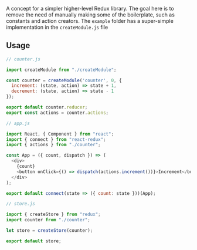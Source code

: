 A concept for a simpler higher-level Redux library.
The goal here is to remove the need of manually making some of the boilerplate, such as constants and action creators.
The `example` folder has a super-simple implementation in the `createModule.js` file

## Usage

```js
// counter.js

import createModule from "./createModule";

const counter = createModule('counter', 0, {
  increment: (state, action) => state + 1,
  decrement: (state, action) => state - 1
});

export default counter.reducer;
export const actions = counter.actions;

```

```js
// app.js

import React, { Component } from "react";
import { connect } from "react-redux";
import { actions } from "./counter";

const App = ({ count, dispatch }) => (
  <div>
    {count}
    <button onClick={() => dispatch(actions.increment())}>Increment</button>
  </div>
);

export default connect(state => ({ count: state }))(App);
```

```js
// store.js

import { createStore } from "redux";
import counter from "./counter";

let store = createStore(counter);

export default store;
```